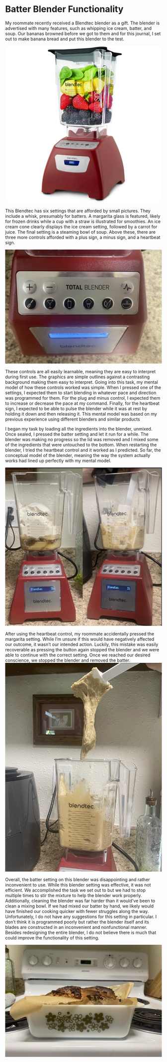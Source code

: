 # Batter Blender Functionality

My roommate recently received a Blendtec blender as a gift. The blender is advertised with many features, such as whipping ice cream, batter, and soup. Our bananas browned before we got to them and for this journal, I set out to make banana bread and put this blender to the test.


![txt](https://github.com/willowbrockhoff/J02/blob/main/blender.jpeg)


This Blendtec has six settings that are afforded by small pictures. They include a whisk, presumably for batters. A margarita glass is featured, likely for frozen drinks while a cup with a straw is illustrated for smoothies. An ice cream cone clearly displays the ice cream setting, followed by a carrot for juice. The final setting is a steaming bowl of soup. Above these, there are three more controls afforded with a plus sign, a minus sign, and a heartbeat sign.

![txt](https://github.com/willowbrockhoff/J02/blob/main/IMG_0067.jpg)

These controls are all easily learnable, meaning they are easy to interpret during first use. The graphics are simple outlines against a contrasting background making them easy to interpret. Going into this task, my mental model of how these controls worked was simple. When I pressed one of the settings, I expected them to start blending in whatever pace and direction was programmed for them. For the plug and minus control, I expected them to increase or decrease the pace at my command. Finally, for the heartbeat sign, I expected to be able to pulse the blender while it was at rest by holding it down and then releasing it. This mental model was based on my previous experience using different blenders and similar products

I began my task by loading all the ingredients into the blender, unmixed. Once sealed, I pressed the batter setting and let it run for a while. The blender was making no progress so the lid was removed and I mixed some of the ingredients that were untouched to the bottom. When restarting the blender, I tried the heartbeat control and it worked as I predicted. So far, the conceptual model of the blender, meaning the way the system actually works had lined up perfectly with my mental model.


![txt](https://github.com/willowbrockhoff/J02/blob/main/IMG_0065.jpg)


After using the heartbeat control, my roommate accidentally pressed the margarita setting. While I’m unsure if this would have negatively affected our outcome, it wasn’t our intended action. Luckily, this mistake was easily recoverable as pressing the button again stopped the blender and we were able to continue with the correct setting. Once we reached our desired conscience, we stopped the blender and removed the batter.
![txt](https://github.com/willowbrockhoff/J02/blob/main/IMG_0066.jpg)

Overall, the batter setting on this blender was disappointing and rather inconvenient to use. While this blender setting was effective, it was not efficient. We accomplished the task we set out to but we had to stop multiple times to stir the mixture to help the blender work properly. Additionally, cleaning the blender was far harder than it would've been to clean a mixing bowl. If we had mixed our batter by hand, we likely would have finished our cooking quicker with fewer struggles along the way. Unfortunately, I do not have any suggestions for this setting in particular. I don’t think it is programmed poorly but rather the blender itself and its blades are constructed in an inconvenient and nonfunctional manner. Besides redesigning the entire blender, I do not believe there is much that could improve the functionality of this setting.

![txt](https://github.com/willowbrockhoff/J02/blob/main/IMG_0063.jpg)
